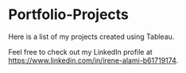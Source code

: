 # Portfolio-Projects
Here is a list of my projects created using Tableau.

Feel free to check out my LinkedIn profile at https://www.linkedin.com/in/irene-alami-b61719174.
